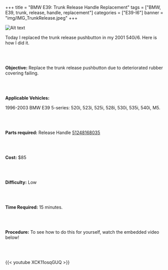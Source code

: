 
+++
title = "BMW E39: Trunk Release Handle Replacement"
tags = ["BMW, E39, trunk, release, handle, replacement"]
categories = ["E39-I6"]
banner = "img/IMG_TrunkRelease.jpeg"
+++

![Alt text](https://e39source.com/wp-content/uploads/2013/04/TrunkRelease.jpg)

Today I replaced the trunk release pushbutton in my 2001 540i/6. Here is how I did it.

&nbsp;<br/><br/>

**Objective:**  Replace the trunk release pushbutton due to deteriorated rubber covering failing.

&nbsp;<br/><br/>

**Applicable Vehicles:**

1996-2003 BMW E39 5-series: 520i, 523i, 525i, 528i, 530i, 535i, 540i, M5.

&nbsp;<br/><br/>

**Parts required:**  Release Handle  [51248168035](https://click.linksynergy.com/deeplink?id=1vz0CwG/oc8&mid=43304&murl=https%3A%2F%2Fwww.ecstuning.com%2Fb-genuine-bmw-parts%2Ftrunk-lock-push-button%2F51248168035%2F)

&nbsp;<br/><br/>

**Cost:**  $85

&nbsp;<br/><br/>

**Difficulty:**  Low

&nbsp;<br/><br/>

**Time Required:**  15 minutes.

&nbsp;<br/><br/>

**Procedure:** To see how to do this for yourself, watch the embedded video below!

&nbsp;<br/><br/>

{{< youtube XCK11osqGUQ >}}

&nbsp;<br/><br/>